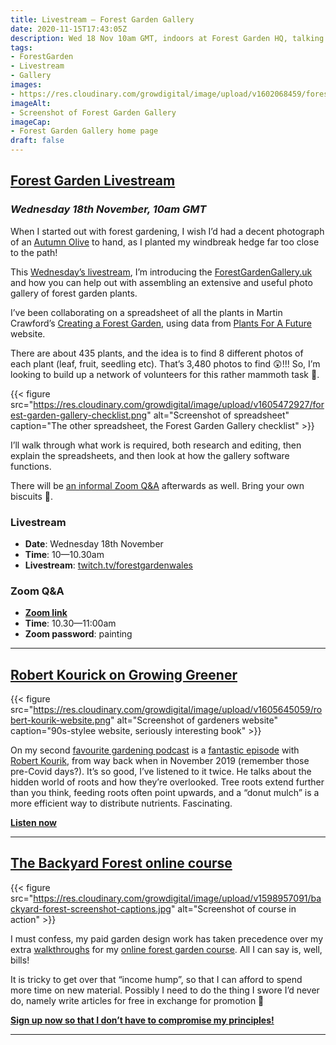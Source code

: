 ```yaml
---
title: Livestream — Forest Garden Gallery
date: 2020-11-15T17:43:05Z
description: Wed 18 Nov 10am GMT, indoors at Forest Garden HQ, talking about the Forest Garden Gallery project
tags: 
- ForestGarden
- Livestream
- Gallery
images: 
- https://res.cloudinary.com/growdigital/image/upload/v1602068459/forestgardengallery.uk.jpg
imageAlt:
- Screenshot of Forest Garden Gallery
imageCap:
- Forest Garden Gallery home page
draft: false
---
```


## [Forest Garden Livestream](https://www.twitch.tv/forestgardenwales/)
### _Wednesday 18th November, 10am GMT_

When I started out with forest gardening, I wish I’d had a decent photograph of an [Autumn Olive](https://pfaf.org/user/Plant.aspx?LatinName=Elaeagnus+umbellata) to hand, as I planted my windbreak hedge far too close to the path!

This [Wednesday’s livestream](https://www.twitch.tv/forestgardenwales/), I’m introducing the [ForestGardenGallery.uk](https://forestgardengallery.uk) and how you can help out with assembling an extensive and useful photo gallery of forest garden plants.

I’ve been collaborating on a spreadsheet of all the plants in Martin Crawford’s [Creating a Forest Garden](https://www.agroforestry.co.uk/product/creating-a-forest-garden-2/), using data from [Plants For A Future](https://pfaf.org/user/Default.aspx) website.

There are about 435 plants, and the idea is to find 8 different photos of each plant (leaf, fruit, seedling etc). That’s 3,480 photos to find 😲!!! So, I’m looking to build up a network of volunteers for this rather mammoth task 🐘.

{{< figure src="https://res.cloudinary.com/growdigital/image/upload/v1605472927/forest-garden-gallery-checklist.png" alt="Screenshot of spreadsheet" caption="The other spreadsheet, the Forest Garden Gallery checklist" >}}

I’ll walk through what work is required, both research and editing, then explain the spreadsheets, and then look at how the gallery software functions.

There will be [an informal Zoom Q&A](https://us04web.zoom.us/j/75260550111?pwd=enk3VCtIUzJKVlJtbXhrdHdFeUY4UT09) afterwards as well. Bring your own biscuits 🍰.

### Livestream

* **Date**: Wednesday 18th November
* **Time**: 10—10.30am
* **Livestream**: [twitch.tv/forestgardenwales](https://www.twitch.tv/forestgardenwales)

### Zoom Q&A

* **[Zoom link](https://us04web.zoom.us/j/75260550111?pwd=enk3VCtIUzJKVlJtbXhrdHdFeUY4UT09)**
* **Time**: 10.30—11:00am
* **Zoom password**: painting

---

## [Robert Kourick on Growing Greener](https://www.thomaschristophergardens.com/podcasts/robert-kourik-the-hidden-half-of-your-plants)

{{< figure src="https://res.cloudinary.com/growdigital/image/upload/v1605645059/robert-kourik-website.png" alt="Screenshot of gardeners website" caption="90s-stylee website, seriously interesting book" >}}

On my second [favourite gardening podcast](https://www.thomaschristophergardens.com/podcasts/) is a [fantastic episode](https://www.thomaschristophergardens.com/podcasts/robert-kourik-the-hidden-half-of-your-plants) with [Robert Kourik](https://robertkourik.com/), from way back when in November 2019 (remember those pre-Covid days?). It’s so good, I’ve listened to it twice. He talks about the hidden world of roots and how they’re overlooked. Tree roots extend further than you think, feeding roots often point upwards, and a “donut mulch” is a more efficient way to distribute nutrients. Fascinating.

**[Listen now](https://www.thomaschristophergardens.com/podcasts/robert-kourik-the-hidden-half-of-your-plants)**

---

## [The Backyard Forest online course](https://www.udemy.com/course/the-backyard-forest/learn/?referralCode=CE87DB2FC1CA1B28807F)

{{< figure src="https://res.cloudinary.com/growdigital/image/upload/v1598957091/backyard-forest-screenshot-captions.jpg" alt="Screenshot of course in action" >}}

I must confess, my paid garden design work has taken precedence over my extra [walkthroughs](https://www.forestgarden.wales/walkthroughs/) for my [online forest garden course](https://www.udemy.com/course/the-backyard-forest/learn/?referralCode=CE87DB2FC1CA1B28807F). All I can say is, well, bills! 

It is tricky to get over that “income hump”, so that I can afford to spend more time on new material. Possibly I need to do the thing I swore I’d never do, namely write articles for free in exchange for promotion 🤔

[**Sign up now so that I don’t have to compromise my principles!**](https://www.udemy.com/course/the-backyard-forest/learn/?referralCode=CE87DB2FC1CA1B28807F)

---

